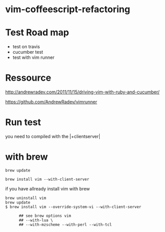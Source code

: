 vim-coffeescript-refactoring
============================

Test Road map
========

- test on travis
- cucumber test
- test with vim runner

Ressource
=======

http://andrewradev.com/2011/11/15/driving-vim-with-ruby-and-cucumber/

https://github.com/AndrewRadev/vimrunner


Run test
======

you need to compiled with the |+clientserver| 

with brew
=======

```
brew update

brew install vim --with-client-server

```

if you have allready install vim with brew

```
brew uninstall vim
brew update
$ brew install vim --override-system-vi --with-client-server 
      
      ## see brew options vim
      ## --with-lua \
      ## --with-mzscheme --with-perl --with-tcl
```
